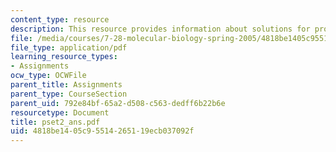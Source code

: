 ```yaml
---
content_type: resource
description: This resource provides information about solutions for problem set 2.
file: /media/courses/7-28-molecular-biology-spring-2005/4818be1405c95514265119ecb037092f_pset2_ans.pdf
file_type: application/pdf
learning_resource_types:
- Assignments
ocw_type: OCWFile
parent_title: Assignments
parent_type: CourseSection
parent_uid: 792e84bf-65a2-d508-c563-dedff6b22b6e
resourcetype: Document
title: pset2_ans.pdf
uid: 4818be14-05c9-5514-2651-19ecb037092f
---
```

